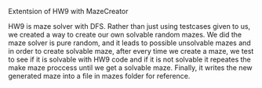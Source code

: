 Extentsion of HW9 with MazeCreator

HW9 is maze solver with DFS. Rather than just using testcases given to us, we created a way to create our own solvable random mazes. We did the maze solver is pure random, and it leads to possible unsolvable mazes and in order to create solvable maze, after every time we create a maze, we test to see if it is solvable with HW9 code and if it is not solvable it repeates the make maze proccess until we get a solvable maze. Finally, it writes the new generated maze into a file in mazes folder for reference. 

